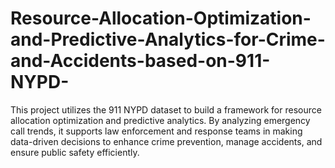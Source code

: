 # Resource-Allocation-Optimization-and-Predictive-Analytics-for-Crime-and-Accidents-based-on-911-NYPD-
This project utilizes the 911 NYPD dataset to build a framework for resource allocation optimization and predictive analytics. By analyzing emergency call trends, it supports law enforcement and response teams in making data-driven decisions to enhance crime prevention, manage accidents, and ensure public safety efficiently.
